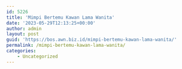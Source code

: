 ```yaml
---
id: 5226
title: 'Mimpi Bertemu Kawan Lama Wanita'
date: '2023-05-29T12:13:25+00:00'
author: admin
layout: post
guid: 'https://bos.awn.biz.id/mimpi-bertemu-kawan-lama-wanita/'
permalink: /mimpi-bertemu-kawan-lama-wanita/
categories:
    - Uncategorized
---
```


